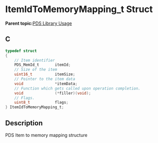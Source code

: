 # ItemIdToMemoryMapping\_t Struct

**Parent topic:**[PDS Library Usage](GUID-A7B0958C-E476-48EA-9C30-DA83508CC577.md)

## C

```c
typedef struct
{
    // Item identifier
    PDS_MemId_t       itemId;
    // Size of the item
    uint16_t          itemSize;
    // Pointer to the item data
    void              *itemData;
    // Function which gets called upon operation completion.
    void              (*filler)(void);
    // Flags.
    uint8_t           flags;
} ItemIdToMemoryMapping_t;

```

## Description

PDS Item to memory mapping structure


